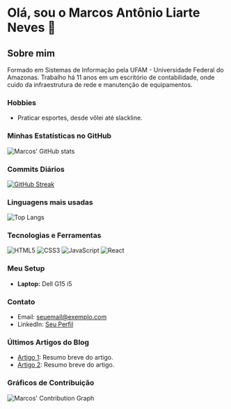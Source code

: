 # Olá, sou o Marcos Antônio Liarte Neves 👋

## Sobre mim

Formado em Sistemas de Informação pela UFAM - Universidade Federal do Amazonas. Trabalho há 11 anos em um escritório de contabilidade, onde cuido da infraestrutura de rede e manutenção de equipamentos.

### Hobbies

- Praticar esportes, desde vôlei até slackline.

### Minhas Estatísticas no GitHub

![Marcos' GitHub stats](https://github-readme-stats.vercel.app/api?username=marcosliarte&show_icons=true&theme=radical)

### Commits Diários

[![GitHub Streak](https://streak-stats.demolab.com?user=marcosliarte&theme=radical)](https://git.io/streak-stats)

### Linguagens mais usadas

![Top Langs](https://github-readme-stats.vercel.app/api/top-langs/?username=marcosliarte&layout=compact)

### Tecnologias e Ferramentas

![HTML5](https://img.shields.io/badge/-HTML5-E34F26?style=flat-square&logo=html5&logoColor=white)
![CSS3](https://img.shields.io/badge/-CSS3-1572B6?style=flat-square&logo=css3)
![JavaScript](https://img.shields.io/badge/-JavaScript-F7DF1E?style=flat-square&logo=javascript&logoColor=black)
![React](https://img.shields.io/badge/-React-61DAFB?style=flat-square&logo=react&logoColor=black)

### Meu Setup

- **Laptop:** Dell G15 i5

### Contato

- Email: [seuemail@exemplo.com](mailto:seuemail@exemplo.com)
- LinkedIn: [Seu Perfil](https://www.linkedin.com/in/seu-perfil)

### Últimos Artigos do Blog

- [Artigo 1](https://seublog.com/artigo1): Resumo breve do artigo.
- [Artigo 2](https://seublog.com/artigo2): Resumo breve do artigo.

### Gráficos de Contribuição

![Marcos' Contribution Graph](https://activity-graph.herokuapp.com/graph?username=marcosliarte&theme=react-dark)
